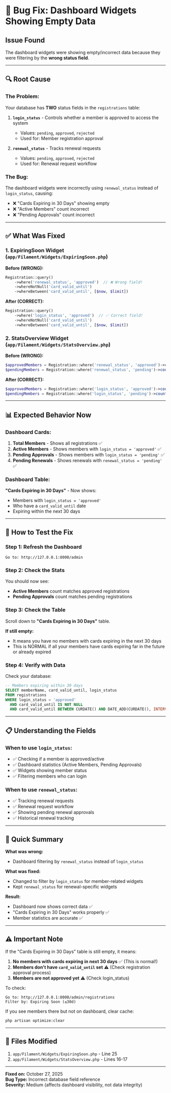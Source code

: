 # 🐛 Bug Fix: Dashboard Widgets Showing Empty Data

## Issue Found

The dashboard widgets were showing empty/incorrect data because they were filtering by the **wrong status field**.

---

## 🔍 Root Cause

### The Problem:

Your database has **TWO** status fields in the `registrations` table:

1. **`login_status`** - Controls whether a member is approved to access the system
   - Values: `pending`, `approved`, `rejected`
   - Used for: Member registration approval

2. **`renewal_status`** - Tracks renewal requests
   - Values: `pending`, `approved`, `rejected`
   - Used for: Renewal request workflow

### The Bug:

The dashboard widgets were incorrectly using `renewal_status` instead of `login_status`, causing:
- ❌ "Cards Expiring in 30 Days" showing empty
- ❌ "Active Members" count incorrect
- ❌ "Pending Approvals" count incorrect

---

## ✅ What Was Fixed

### 1. ExpiringSoon Widget (`app/Filament/Widgets/ExpiringSoon.php`)

**Before (WRONG):**
```php
Registration::query()
    ->where('renewal_status', 'approved')  // ❌ Wrong field!
    ->whereNotNull('card_valid_until')
    ->whereBetween('card_valid_until', [$now, $limit])
```

**After (CORRECT):**
```php
Registration::query()
    ->where('login_status', 'approved')  // ✅ Correct field!
    ->whereNotNull('card_valid_until')
    ->whereBetween('card_valid_until', [$now, $limit])
```

### 2. StatsOverview Widget (`app/Filament/Widgets/StatsOverview.php`)

**Before (WRONG):**
```php
$approvedMembers = Registration::where('renewal_status', 'approved')->count();  // ❌
$pendingMembers = Registration::where('renewal_status', 'pending')->count();    // ❌
```

**After (CORRECT):**
```php
$approvedMembers = Registration::where('login_status', 'approved')->count();  // ✅
$pendingMembers = Registration::where('login_status', 'pending')->count();    // ✅
```

---

## 📊 Expected Behavior Now

### Dashboard Cards:

1. **Total Members** - Shows all registrations ✅
2. **Active Members** - Shows members with `login_status = 'approved'` ✅
3. **Pending Approvals** - Shows members with `login_status = 'pending'` ✅
4. **Pending Renewals** - Shows renewals with `renewal_status = 'pending'` ✅

### Dashboard Table:

**"Cards Expiring in 30 Days"** - Now shows:
- Members with `login_status = 'approved'`
- Who have a `card_valid_until` date
- Expiring within the next 30 days

---

## 🧪 How to Test the Fix

### Step 1: Refresh the Dashboard
```
Go to: http://127.0.0.1:8000/admin
```

### Step 2: Check the Stats
You should now see:
- **Active Members** count matches approved registrations
- **Pending Approvals** count matches pending registrations

### Step 3: Check the Table
Scroll down to **"Cards Expiring in 30 Days"** table.

**If still empty:**
- It means you have no members with cards expiring in the next 30 days
- This is NORMAL if all your members have cards expiring far in the future or already expired

### Step 4: Verify with Data

Check your database:
```sql
-- Members expiring within 30 days
SELECT memberName, card_valid_until, login_status
FROM registrations
WHERE login_status = 'approved'
  AND card_valid_until IS NOT NULL
  AND card_valid_until BETWEEN CURDATE() AND DATE_ADD(CURDATE(), INTERVAL 30 DAY);
```

---

## 📋 Understanding the Fields

### When to use `login_status`:
- ✅ Checking if a member is approved/active
- ✅ Dashboard statistics (Active Members, Pending Approvals)
- ✅ Widgets showing member status
- ✅ Filtering members who can login

### When to use `renewal_status`:
- ✅ Tracking renewal requests
- ✅ Renewal request workflow
- ✅ Showing pending renewal approvals
- ✅ Historical renewal tracking

---

## 🎯 Quick Summary

**What was wrong:**
- Dashboard filtering by `renewal_status` instead of `login_status`

**What was fixed:**
- Changed to filter by `login_status` for member-related widgets
- Kept `renewal_status` for renewal-specific widgets

**Result:**
- Dashboard now shows correct data ✅
- "Cards Expiring in 30 Days" works properly ✅
- Member statistics are accurate ✅

---

## ⚠️ Important Note

If the "Cards Expiring in 30 Days" table is still empty, it means:

1. **No members with cards expiring in next 30 days** ✅ (This is normal!)
2. **Members don't have `card_valid_until` set** ⚠️ (Check registration approval process)
3. **Members are not approved yet** ⚠️ (Check login_status)

To check:
```
Go to: http://127.0.0.1:8000/admin/registrations
Filter by: Expiring Soon (≤30d)
```

If you see members there but not on dashboard, clear cache:
```bash
php artisan optimize:clear
```

---

## 🔧 Files Modified

1. `app/Filament/Widgets/ExpiringSoon.php` - Line 25
2. `app/Filament/Widgets/StatsOverview.php` - Lines 16-17

---

**Fixed on:** October 27, 2025  
**Bug Type:** Incorrect database field reference  
**Severity:** Medium (affects dashboard visibility, not data integrity)





